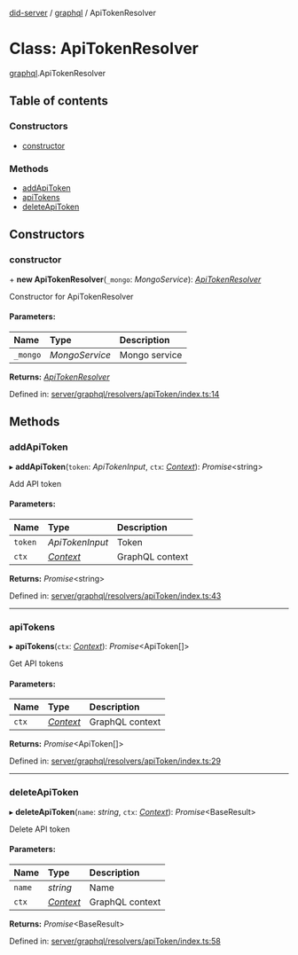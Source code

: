 [did-server](../README.md) / [graphql](../modules/graphql.md) / ApiTokenResolver

# Class: ApiTokenResolver

[graphql](../modules/graphql.md).ApiTokenResolver

## Table of contents

### Constructors

- [constructor](graphql.apitokenresolver.md#constructor)

### Methods

- [addApiToken](graphql.apitokenresolver.md#addapitoken)
- [apiTokens](graphql.apitokenresolver.md#apitokens)
- [deleteApiToken](graphql.apitokenresolver.md#deleteapitoken)

## Constructors

### constructor

\+ **new ApiTokenResolver**(`_mongo`: *MongoService*): [*ApiTokenResolver*](graphql.apitokenresolver.md)

Constructor for ApiTokenResolver

#### Parameters:

Name | Type | Description |
:------ | :------ | :------ |
`_mongo` | *MongoService* | Mongo service    |

**Returns:** [*ApiTokenResolver*](graphql.apitokenresolver.md)

Defined in: [server/graphql/resolvers/apiToken/index.ts:14](https://github.com/Puzzlepart/did/blob/3af41116/server/graphql/resolvers/apiToken/index.ts#L14)

## Methods

### addApiToken

▸ **addApiToken**(`token`: *ApiTokenInput*, `ctx`: [*Context*](graphql_context.context.md)): *Promise*<string\>

Add API token

#### Parameters:

Name | Type | Description |
:------ | :------ | :------ |
`token` | *ApiTokenInput* | Token   |
`ctx` | [*Context*](graphql_context.context.md) | GraphQL context    |

**Returns:** *Promise*<string\>

Defined in: [server/graphql/resolvers/apiToken/index.ts:43](https://github.com/Puzzlepart/did/blob/3af41116/server/graphql/resolvers/apiToken/index.ts#L43)

___

### apiTokens

▸ **apiTokens**(`ctx`: [*Context*](graphql_context.context.md)): *Promise*<ApiToken[]\>

Get API tokens

#### Parameters:

Name | Type | Description |
:------ | :------ | :------ |
`ctx` | [*Context*](graphql_context.context.md) | GraphQL context    |

**Returns:** *Promise*<ApiToken[]\>

Defined in: [server/graphql/resolvers/apiToken/index.ts:29](https://github.com/Puzzlepart/did/blob/3af41116/server/graphql/resolvers/apiToken/index.ts#L29)

___

### deleteApiToken

▸ **deleteApiToken**(`name`: *string*, `ctx`: [*Context*](graphql_context.context.md)): *Promise*<BaseResult\>

Delete API token

#### Parameters:

Name | Type | Description |
:------ | :------ | :------ |
`name` | *string* | Name   |
`ctx` | [*Context*](graphql_context.context.md) | GraphQL context    |

**Returns:** *Promise*<BaseResult\>

Defined in: [server/graphql/resolvers/apiToken/index.ts:58](https://github.com/Puzzlepart/did/blob/3af41116/server/graphql/resolvers/apiToken/index.ts#L58)
